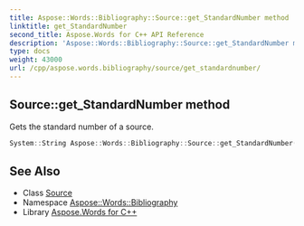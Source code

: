 ```yaml
---
title: Aspose::Words::Bibliography::Source::get_StandardNumber method
linktitle: get_StandardNumber
second_title: Aspose.Words for C++ API Reference
description: 'Aspose::Words::Bibliography::Source::get_StandardNumber method. Gets the standard number of a source in C++.'
type: docs
weight: 43000
url: /cpp/aspose.words.bibliography/source/get_standardnumber/
---
```

## Source::get_StandardNumber method


Gets the standard number of a source.

```cpp
System::String Aspose::Words::Bibliography::Source::get_StandardNumber() const
```

## See Also

* Class [Source](../)
* Namespace [Aspose::Words::Bibliography](../../)
* Library [Aspose.Words for C++](../../../)
